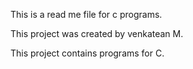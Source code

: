 This is a read me file for c programs.

This project was created by venkatean M.

This project contains programs for C.

